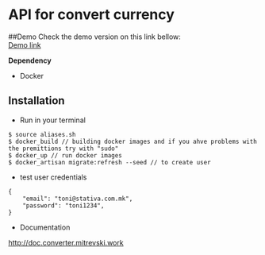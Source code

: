 # API for convert currency

##Demo
Check the demo version on this link bellow: <br>
<a href="http://convertor.mitrevski.work/">Demo link</a>

**Dependency** <br>
- Docker

## Installation
- Run in your terminal
```
$ source aliases.sh
$ docker_build // building docker images and if you ahve problems with the premittions try with "sudo"
$ docker_up // run docker images
$ docker_artisan migrate:refresh --seed // to create user
```
- test user credentials
```
{
	"email": "toni@stativa.com.mk",
	"password": "toni1234",
}
```

- Documentation

<a href="http://doc.converter.mitrevski.work">http://doc.converter.mitrevski.work</a>

